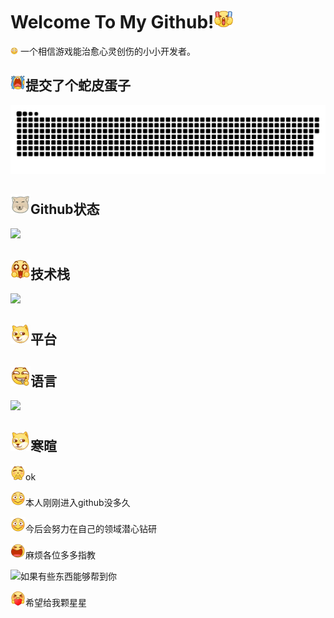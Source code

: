 

# Welcome To My Github!<img src="image/.README_image/加油.png" width="30" >



<img src="image/.README_image/害羞.png" width="12">   一个相信游戏能治愈心灵创伤的小小开发者。



## <img src="image/.README_image/大哭.png" width="24" >提交了个蛇皮蛋子


![亮色](image/.README_image/github-contribution-grid-snake.svg)

## <img src="image/.README_image/藏狐.png" width="32" >Github状态

<img src="https://github-readme-stats.vercel.app/api?username=tiredliu&show_icons=true&theme=blue_navy&hide_title=true"> 



## <img src="image/.README_image/星星眼.png" width="32" >技术栈

![](https://skillicons.dev/icons?i=c,cpp,cs,unity,lua)

## <img src="image/.README_image/狗头.png" width="32" >平台



## <img src="image/.README_image/嗑瓜子.png" width="32" >语言

 <img src="https://github-readme-stats.vercel.app/api/top-langs/?username=tiredliu&hide_title=true&layout=compact&text_color=82AAFF&border_color=ffffff&bg_color=000000">



## <img src="image/.README_image/狗头.png" width="32" >寒暄

<img src="image/.README_image/鼓掌.png" width="24" >ok

<img src="image/.README_image/害羞.png" width="24" >本人刚刚进入github没多久

<img src="image/.README_image/害羞.png" width="24" >今后会努力在自己的领域潜心钻研

<img src="image/.README_image/笑歪.png" width="24" >麻烦各位多多指教

<img src="image/.README_image/赞.png" width="24" >如果有些东西能够帮到你

<img src="image/.README_image/爱你.png" width="24" >希望给我颗星星

